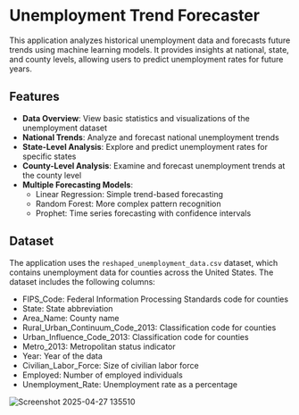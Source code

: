 # Unemployment Trend Forecaster

This application analyzes historical unemployment data and forecasts future trends using machine learning models. It provides insights at national, state, and county levels, allowing users to predict unemployment rates for future years.

## Features

- **Data Overview**: View basic statistics and visualizations of the unemployment dataset
- **National Trends**: Analyze and forecast national unemployment trends
- **State-Level Analysis**: Explore and predict unemployment rates for specific states
- **County-Level Analysis**: Examine and forecast unemployment trends at the county level
- **Multiple Forecasting Models**:
  - Linear Regression: Simple trend-based forecasting
  - Random Forest: More complex pattern recognition
  - Prophet: Time series forecasting with confidence intervals

## Dataset

The application uses the `reshaped_unemployment_data.csv` dataset, which contains unemployment data for counties across the United States. The dataset includes the following columns:

- FIPS_Code: Federal Information Processing Standards code for counties
- State: State abbreviation
- Area_Name: County name
- Rural_Urban_Continuum_Code_2013: Classification code for counties
- Urban_Influence_Code_2013: Classification code for counties
- Metro_2013: Metropolitan status indicator
- Year: Year of the data
- Civilian_Labor_Force: Size of civilian labor force
- Employed: Number of employed individuals
- Unemployment_Rate: Unemployment rate as a percentage


![Screenshot 2025-04-27 135510](https://github.com/user-attachments/assets/ed272d30-27a0-49a4-8b40-6aa5bca3040f)


